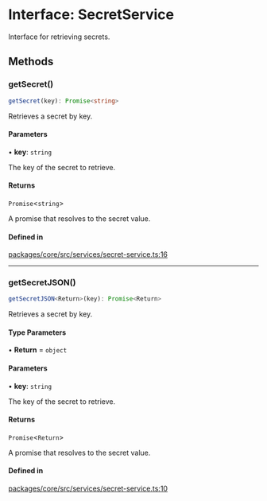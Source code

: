 # Interface: SecretService

Interface for retrieving secrets.

## Methods

### getSecret()

```ts
getSecret(key): Promise<string>
```

Retrieves a secret by key.

#### Parameters

• **key**: `string`

The key of the secret to retrieve.

#### Returns

`Promise`\<`string`\>

A promise that resolves to the secret value.

#### Defined in

[packages/core/src/services/secret-service.ts:16](https://github.com/vramework/vramework/blob/725723db2d3435e2df2b809e6609ff26f8be368c/packages/core/src/services/secret-service.ts#L16)

***

### getSecretJSON()

```ts
getSecretJSON<Return>(key): Promise<Return>
```

Retrieves a secret by key.

#### Type Parameters

• **Return** = `object`

#### Parameters

• **key**: `string`

The key of the secret to retrieve.

#### Returns

`Promise`\<`Return`\>

A promise that resolves to the secret value.

#### Defined in

[packages/core/src/services/secret-service.ts:10](https://github.com/vramework/vramework/blob/725723db2d3435e2df2b809e6609ff26f8be368c/packages/core/src/services/secret-service.ts#L10)
